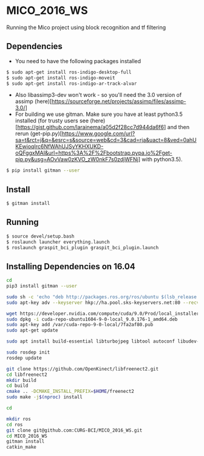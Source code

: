 # MICO_2016_WS
Running the Mico project using block recognition and tf filtering

## Dependencies
- You need to have the following packages installed
```bash
$ sudo apt-get install ros-indigo-desktop-full
$ sudo apt-get install ros-indigo-moveit
$ sudo apt-get install ros-indigo-ar-track-alvar
```
- Also libassimp3-dev won't work - so you'll need the 3.0 version of assimp (here)[https://sourceforge.net/projects/assimp/files/assimp-3.0/]
- For building we use gitman. Make sure you have at least python3.5 installed (for trusty users see (here)[https://gist.github.com/larainema/a05d2f28cc7d944da6f6] and then rerun (get-pip.py)[https://www.google.com/url?sa=t&rct=j&q=&esrc=s&source=web&cd=3&cad=rja&uact=8&ved=0ahUKEwioqIrc6NfWAhUJSyYKHXUKD-oQFggxMAI&url=https%3A%2F%2Fbootstrap.pypa.io%2Fget-pip.py&usg=AOvVaw0zKVO_zW0nkF7s0zdjWFNj] with python3.5).
```bash
$ pip install gitman --user
```

## Install
```bash
$ gitman install
```

## Running
```bash
$ source devel/setup.bash
$ roslaunch launcher everything.launch
$ roslaunch graspit_bci_plugin graspit_bci_plugin.launch
```

## Installing Dependencies on 16.04
```bash
cd
pip3 install gitman --user

sudo sh -c 'echo "deb http://packages.ros.org/ros/ubuntu $(lsb_release -sc) main" > /etc/apt/sources.list.d/ros-latest.list'
sudo apt-key adv --keyserver hkp://ha.pool.sks-keyservers.net:80 --recv-key 421C365BD9FF1F717815A3895523BAEEB01FA116

wget https://developer.nvidia.com/compute/cuda/9.0/Prod/local_installers/cuda-repo-ubuntu1604-9-0-local_9.0.176-1_amd64-deb
sudo dpkg -i cuda-repo-ubuntu1604-9-0-local_9.0.176-1_amd64.deb
sudo apt-key add /var/cuda-repo-9-0-local/7fa2af80.pub
sudo apt-get update

sudo apt install build-essential libturbojpeg libtool autoconf libudev-dev cmake mesa-common-dev freeglut3-dev libxrandr-dev doxygen libxi-dev libjpeg-turbo8-dev pkg-config beignet-dev libglfw3-dev   libusb-1.0-0-dev libva-dev libjpeg-dev libopenni2-dev ros-kinetic-desktop-full ros-kinetic-moveit ros-kinetic-ar-track-alvar ros-kinetic-manipulation-msgs cuda

sudo rosdep init
rosdep update

git clone https://github.com/OpenKinect/libfreenect2.git
cd libfreenect2
mkdir build
cd build
cmake .. -DCMAKE_INSTALL_PREFIX=$HOME/freenect2
sudo make -j$(nproc) install

cd

mkdir ros
cd ros
git clone git@github.com:CURG-BCI/MICO_2016_WS.git
cd MICO_2016_WS
gitman install
catkin_make
```
